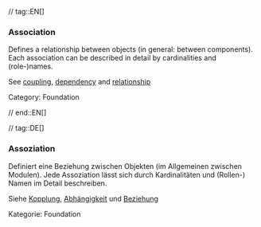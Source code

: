 // tag::EN[]
### Association
Defines a relationship between objects (in general: between components).
Each association can be described in detail by cardinalities and (role-)names.

See [coupling](#term-coupling), [dependency](#term-dependency) and
[relationship](#term-relationship)

Category: Foundation




// end::EN[]

// tag::DE[]
### Assoziation

Definiert eine Beziehung zwischen Objekten (im Allgemeinen zwischen
Modulen). Jede Assoziation lässt sich durch Kardinalitäten und
(Rollen-) Namen im Detail beschreiben.

Siehe [Kopplung](#term-coupling), [Abhängigkeit](#term-dependency) und
[Beziehung](#term-relationship)

Kategorie: Foundation
